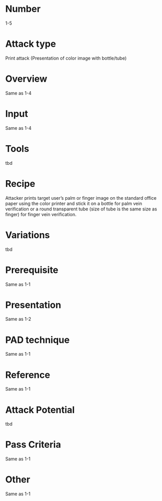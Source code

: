 Number
=======
1-5 

Attack type
===========
Print attack (Presentation of color image with bottle/tube)

Overview
========
Same as 1-4

Input
======
Same as 1-4

Tools
=====
tbd

Recipe
======
Attacker prints target user’s palm or finger image on the standard office paper 
using the color printer and stick it on a bottle for palm vein verification or 
a round transparent tube (size of tube is the same size as finger) for finger vein 
verification.

Variations
==========
tbd

Prerequisite
============
Same as 1-1

Presentation
============
Same as 1-2

PAD technique
=============
Same as 1-1

Reference
=========
Same as 1-1

Attack Potential
================
tbd

Pass Criteria
=============
Same as 1-1

Other
=====
Same as 1-1
